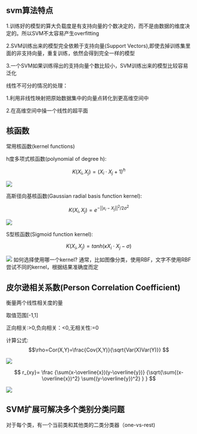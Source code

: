 ## svm算法特点
1.训练好的模型的算大负载度是有支持向量的个数决定的，而不是由数据的维度决定的。所以SVM不太容易产生overfitting

2.SVM训练出来的模型完全依赖于支持向量(Support Vectors),即使去掉训练集里面的非支持向量，重复训练，依然会得到完全一样的模型

3.一个SVM如果训练得出的支持向量个数比较小，SVM训练出来的模型比较容易泛化

线性不可分的情况的处理：

1.利用非线性映射把原始数据集中的向量点转化到更高维空间中

2.在高维空间中操一个线性的超平面

## 核函数

常用核函数(kernel functions)

h度多项式核函数(polynomial of degree h): 

$$ K(X_i,X_j)=(X_i \cdot X_j + 1)^h $$

![](http://latex.codecogs.com/gif.latex?\\K(X_i,X_j)=(X_i\cdotX_j+1)^h)

高斯径向基核函数(Gaussian radial basis function kernel):

$$ K(X_i,X_j)=e^{-{||x_i-X_j||}^2/2\sigma^2}$$

![](http://latex.codecogs.com/gif.latex?\\K(X_i,X_j)=e^{-{||x_i-X_j||}^2/2\sigma^2})

S型核函数(Sigmoid function kernel):

$$ K(X_i,X_j)=tanh(\kappa X_i \cdot X_j - \sigma) $$

![](http://latex.codecogs.com/gif.latex?\\K(X_i,X_j)=tanh(\kappaX_i\cdotX_j-\sigma))
如何选择使用哪一个kernel?
通常，比如图像分类，使用RBF，文字不使用RBF
尝试不同的kernel，根据结果准确度而定

## 皮尔逊相关系数(Person Correlation Coefficient)
衡量两个线性相关度的量

取值范围[-1,1]

正向相关:>0,负向相关：<0,无相关性:=0

计算公式:
$$\rho=Cor(X,Y)=\frac{Cov(X,Y)}{\sqrt{Var(X)Var(Y)}} $$

![](http://latex.codecogs.com/gif.latex?\\rho=Cor(X,Y)=\frac{Cov(X,Y)}{\sqrt{Var(X)Var(Y)}})

$$ r_{xy}= \frac {\sum(x-\overline{x})(y-\overline{y})} {\sqrt{\sum{(x-\overline{x})^2} \sum{(y-\overline{y})^2} } } $$

![](http://latex.codecogs.com/gif.latex?\\r_{xy}=\frac{\sum(x-\overline{x})(y-\overline{y})}{\sqrt{\sum{(x-\overline{x})^2}\sum{(y-\overline{y})^2}}})


## SVM扩展可解决多个类别分类问题
对于每个类，有一个当前类和其他类的二类分类器（one-vs-rest)



